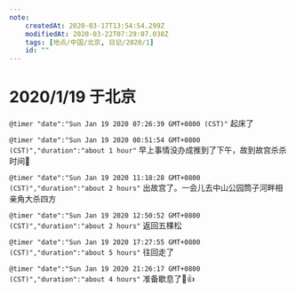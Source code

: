 ```yaml
---
note:
    createdAt: 2020-03-17T13:54:54.299Z
    modifiedAt: 2020-03-22T07:29:07.038Z
    tags: [地点/中国/北京, 日记/2020/1]
    id: ""
---
```

# 2020/1/19 于北京

`@timer "date":"Sun Jan 19 2020 07:26:39 GMT+0800 (CST)"`
起床了

`@timer "date":"Sun Jan 19 2020 08:51:54 GMT+0800 (CST)","duration":"about 1 hour"`
早上事情没办成推到了下午，故到故宫杀杀时间:full_moon_with_face:

`@timer "date":"Sun Jan 19 2020 11:18:28 GMT+0800 (CST)","duration":"about 2 hours"`
出故宫了。一会儿去中山公园筒子河畔相亲角大杀四方

`@timer "date":"Sun Jan 19 2020 12:50:52 GMT+0800 (CST)","duration":"about 2 hours"`
返回五棵松

`@timer "date":"Sun Jan 19 2020 17:27:55 GMT+0800 (CST)","duration":"about 5 hours"`
往回走了

`@timer "date":"Sun Jan 19 2020 21:26:17 GMT+0800 (CST)","duration":"about 4 hours"`
准备歇息了:full_moon_with_face::+1:
